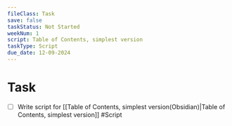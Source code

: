 ```yaml
---
fileClass: Task
save: false
taskStatus: Not Started
weekNum: 1
script: Table of Contents, simplest version
taskType: Script
due_date: 12-09-2024
---
```



# Task

- [ ] Write script for [[Table of Contents, simplest version(Obsidian)|Table of Contents, simplest version]] #Script